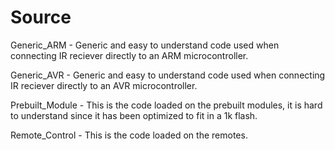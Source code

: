 Source
====================
Generic_ARM - Generic and easy to understand code used when connecting IR reciever directly to an ARM microcontroller.

Generic_AVR - Generic and easy to understand code used when connecting IR reciever directly to an AVR microcontroller. 

Prebuilt_Module - This is the code loaded on the prebuilt modules, it is hard to understand since it has been optimized to fit in a 1k flash.

Remote_Control - This is the code loaded on the remotes. 
